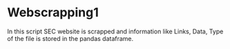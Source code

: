 # Webscrapping1

In this script SEC website is scrapped and information like Links, Data, Type of the file is stored in the pandas dataframe.
